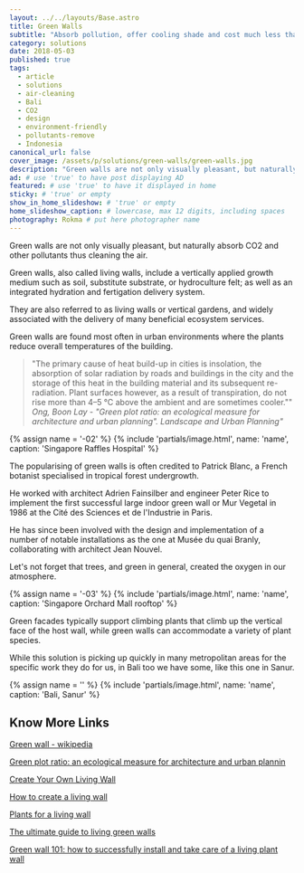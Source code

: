 ```yaml
---
layout: ../../layouts/Base.astro
title: Green Walls
subtitle: "Absorb pollution, offer cooling shade and cost much less than any other walls."
category: solutions
date: 2018-05-03
published: true
tags:
  - article
  - solutions
  - air-cleaning
  - Bali
  - CO2
  - design
  - environment-friendly
  - pollutants-remove
  - Indonesia
canonical_url: false
cover_image: /assets/p/solutions/green-walls/green-walls.jpg
description: "Green walls are not only visually pleasant, but naturally absorb CO2 and other pollutants thus cleaning the air." # max 160 digits cos dunno how to trim it, yet......
ad: # use 'true' to have post displaying AD
featured: # use 'true' to have it displayed in home
sticky: # 'true' or empty
show_in_home_slideshow: # 'true' or empty
home_slideshow_caption: # lowercase, max 12 digits, including spaces
photography: Rokma # put here photographer name
---
```


Green walls are not only visually pleasant, but naturally absorb CO2 and other pollutants thus cleaning the air.

Green walls, also called living walls, include a vertically applied growth medium such as soil, substitute substrate, or hydroculture felt; as well as an integrated hydration and fertigation delivery system.

They are also referred to as living walls or vertical gardens, and widely associated with the delivery of many beneficial ecosystem services.

Green walls are found most often in urban environments where the plants reduce overall temperatures of the building.

> "The primary cause of heat build-up in cities is insolation, the absorption of solar radiation by roads and buildings in the city and the storage of this heat in the building material and its subsequent re-radiation. Plant surfaces however, as a result of transpiration, do not rise more than 4–5 °C above the ambient and are sometimes cooler."" _Ong, Boon Lay - "Green plot ratio: an ecological measure for architecture and urban planning". Landscape and Urban Planning"_

{% assign name = '-02' %}
{% include 'partials/image.html', name: 'name', caption: 'Singapore Raffles Hospital' %}

The popularising of green walls is often credited to Patrick Blanc, a French botanist specialised in tropical forest undergrowth.

He worked with architect Adrien Fainsilber and engineer Peter Rice to implement the first successful large indoor green wall or Mur Vegetal in 1986 at the Cité des Sciences et de l'Industrie in Paris.

He has since been involved with the design and implementation of a number of notable installations as the one at Musée du quai Branly, collaborating with architect Jean Nouvel.

Let's not forget that trees, and green in general, created the oxygen in our atmosphere.

{% assign name = '-03' %}
{% include 'partials/image.html', name: 'name', caption: 'Singapore Orchard Mall rooftop' %}

Green facades typically support climbing plants that climb up the vertical face of the host wall, while green walls can accommodate a variety of plant species.

While this solution is picking up quickly in many metropolitan areas for the specific work they do for us, in Bali too we have some, like this one in Sanur.

{% assign name = '' %}
{% include 'partials/image.html', name: 'name', caption: 'Bali, Sanur' %}

## Know More Links

[Green wall - wikipedia ](https://en.wikipedia.org/wiki/Green_wall)

[Green plot ratio: an ecological measure for architecture and urban plannin](https://www.sciencedirect.com/science/article/abs/pii/S0169204602001913)

[Create Your Own Living Wall](https://www.veranda.com/outdoor-garden/a32381715/how-to-create-a-living-wall/)

[How to create a living wall](https://www.gardenersworld.com/how-to/diy/how-to-create-a-living-wall/)

[Plants for a living wall](https://www.gardenersworld.com/plants/plants-for-a-living-wall/)

[The ultimate guide to living green walls](https://www.ambius.com/green-walls/ultimate-guide-to-living-green-walls/)

[Green wall 101: how to successfully install and take care of a living plant wall](https://www.vogue.com.au/vogue-living/design/greenwall-101-how-to-successfully-install-and-take-care-of-a-living-plant-wall/image-gallery/a801f5d3b04024afd1508cc8fa26481d)
